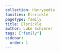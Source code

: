 ```yaml
---
collection: Harrypedia
families: Elsrickle
pageType: family
title: Elsrickle
author: Luke Schierer
tags: ["family"]
sidebar:
  order: 1
---
```

